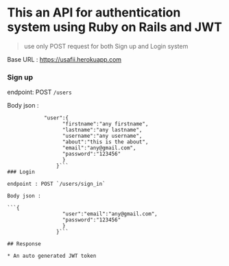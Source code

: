 # This an API for authentication system using Ruby on Rails and JWT
> use only POST request for both Sign up and Login system

Base URL : https://usafii.herokuapp.com

### Sign up 
endpoint: POST `/users`

Body json : 
```{
            "user":{
                  "firstname":"any firstname",
                  "lastname":"any lastname",
                  "username":"any username",
                  "about":"this is the about",
                  "email":"any@gmail.com",
                  "password":"123456"
                  }
                }```
### Login

endpoint : POST `/users/sign_in`

Body json :

```{
                  "user":"email":"any@gmail.com",
                  "password":"123456"
                  }
                }```
    
## Response

* An auto generated JWT token

